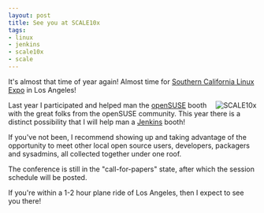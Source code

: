 ```yaml
---
layout: post
title: See you at SCALE10x
tags:
- linux
- jenkins
- scale10x
- scale
---
```


It's almost that time of year again! Almost time for [Southern California Linux
Expo](http://www.socallinuxexpo.org/scale10x) in Los Angeles!

<a href="http://www.socallinuxexpo.org/scale10x" target="_blank"><img
src="http://agentdero.cachefly.net/unethicalblogger.com/images/scale10x_cloud_85h.png"
align="right" alt="SCALE10x"/></a>

Last year I participated and helped man the [openSUSE](http://www.opensuse.org)
booth with the great folks from the openSUSE community. This year there is a
distinct possibility that I will help man a
[Jenkins](https://www.jenkins-ci.org) booth!

If you've not been, I recommend showing up and taking advantage of the
opportunity to meet other local open source users, developers, packagers and
sysadmins, all collected together under one roof.

The conference is still in the "call-for-papers" state, after which the
session schedule will be posted.


If you're within a 1-2 hour plane ride of Los Angeles, then I expect to see you
there!
